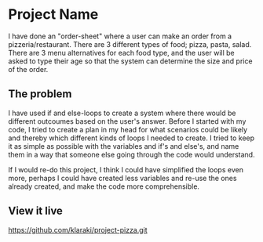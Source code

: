 # Project Name
I have done an "order-sheet" where a user can make an order from a pizzeria/restaurant. There are 3 different types of food; pizza, pasta, salad. There are 3 menu alternatives for each food type, and the user will be asked to type their age so that the system can determine the size and price of the order. 


## The problem
I have used if and else-loops to create a system where there would be different outcoumes based on the user's answer. 
Before I started with my code, I tried to create a plan in my head for what scenarios could be likely and thereby which different kinds of loops I needed to create. I tried to keep it as simple as possible with the variables and if's and else's, and name them in a way that someone else going through the code would understand. 

If I would re-do this project, I think I could have simplified the loops even more, perhaps I could have created less variables and re-use the ones already created, and make the code more comprehensible.


## View it live

https://github.com/klaraki/project-pizza.git


